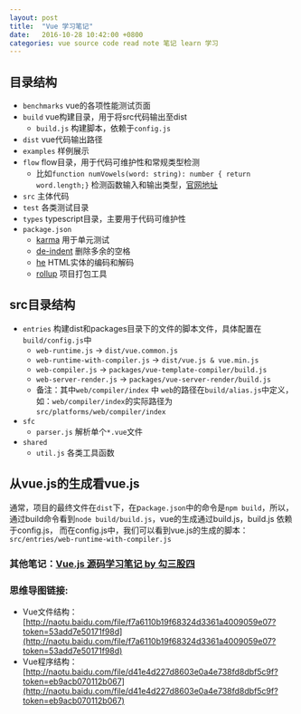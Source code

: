 ```yaml
---
layout: post
title:  "Vue 学习笔记"
date:   2016-10-28 10:42:00 +0800
categories: vue source code read note 笔记 learn 学习
---
```



## 目录结构
* `benchmarks` vue的各项性能测试页面
* `build` vue构建目录，用于将src代码输出至dist
  * `build.js` 构建脚本，依赖于`config.js`
* `dist` vue代码输出路径
* `examples` 样例展示
* `flow` flow目录，用于代码可维护性和常规类型检测
  * 比如`function numVowels(word: string): number { return word.length;}` 检测函数输入和输出类型，[官网地址](https://flowtype.org/)
* `src` 主体代码
* `test` 各类测试目录
* `types` typescript目录，主要用于代码可维护性
* `package.json`
  * [karma](https://github.com/karma-runner/karma) 用于单元测试
  * [de-indent](https://github.com/yyx990803/de-indent) 删除多余的空格
  * [he](https://www.npmjs.com/package/he) HTML实体的编码和解码
  * [rollup](http://rollupjs.org/) 项目打包工具

## src目录结构
* `entries` 构建dist和packages目录下的文件的脚本文件，具体配置在`build/config.js`中
  * `web-runtime.js` -> `dist/vue.common.js`
  *  `web-runtime-with-compiler.js` -> `dist/vue.js & vue.min.js`
  *  `web-compiler.js` -> `packages/vue-template-compiler/build.js`
  *  `web-server-render.js` -> `packages/vue-server-render/build.js`
  * 备注：其中`web/compiler/index` 中 `web`的路径在`build/alias.js`中定义，如：`web/compiler/index`的实际路径为`src/platforms/web/compiler/index`
* `sfc`
  * `parser.js` 解析单个`*.vue`文件
* `shared`
  * `util.js` 各类工具函数

## 从vue.js的生成看vue.js

通常，项目的最终文件在`dist`下，在p`ackage.json`中的命令是`npm build`，所以，通过build命令看到`node build/build.js`，vue的生成通过build.js，build.js 依赖于config.js，
而在config.js中，我们可以看到vue.js的生成的脚本：`src/entries/web-runtime-with-compiler.js`

### 其他笔记：[Vue.js 源码学习笔记 by 勾三股四](http://jiongks.name/blog/vue-code-review/)

### 思维导图链接:
* Vue文件结构：[http://naotu.baidu.com/file/f7a6110b19f68324d3361a4009059e07?token=53add7e50171f98d](http://naotu.baidu.com/file/f7a6110b19f68324d3361a4009059e07?token=53add7e50171f98d)
* Vue程序结构：[http://naotu.baidu.com/file/d41e4d227d8603e0a4e738fd8dbf5c9f?token=eb9acb070112b067](http://naotu.baidu.com/file/d41e4d227d8603e0a4e738fd8dbf5c9f?token=eb9acb070112b067)
